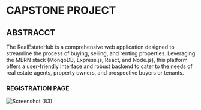 # CAPSTONE PROJECT

## ABSTRACCT 

The RealEstateHub is a comprehensive web application designed to streamline the process of buying, selling, and renting properties. Leveraging the MERN stack (MongoDB, Express.js, React, and Node.js), this platform offers a user-friendly interface and robust backend to cater to the needs of real estate agents, property owners, and prospective buyers or tenants.

### REGISTRATION PAGE

![Screenshot (83)](https://github.com/user-attachments/assets/f8048aca-59f8-4c38-a3a1-3ef02f3b9000)

